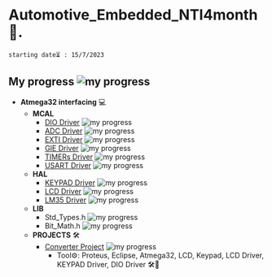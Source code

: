  # Automotive_Embedded_NTI4month 🚗.
`starting date⏳ : 15/7/2023`

## My progress  ![my progress](https://progress-bar.dev/29/?title=progress)
- **Atmega32 interfacing** 💻
    - **MCAL**
        - [DIO Driver](Atmega32_arch_interfacing/MCAL/DIO_Driver)   ![my progress](https://progress-bar.dev/100/?title=done)
        - [ADC Driver](Atmega32_arch_interfacing/MCAL/ADC_Driver)   ![my progress](https://progress-bar.dev/50/?title=WithOutInterrupt)
        - [EXTI Driver](Atmega32_arch_interfacing/MCAL/EXTI)   ![my progress](https://progress-bar.dev/98/?title=AlmostDone)
        - [GIE Driver](Atmega32_arch_interfacing/MCAL/GIE)   ![my progress](https://progress-bar.dev/100/?title=completed)
        - [TIMERs Driver](Atmega32_arch_interfacing/MCAL/TIMERs)   ![my progress](https://progress-bar.dev/33/?title=progress)
        - [USART Driver](Atmega32_arch_interfacing/MCAL/USART)   ![my progress](https://progress-bar.dev/80/?title=progress)
    - **HAL**
       - [KEYPAD Driver](Atmega32_arch_interfacing/HAL/KEYPAD_Driver)   ![my progress](https://progress-bar.dev/100/?title=done)
       - [LCD Driver](Atmega32_arch_interfacing/HAL/LCD_Driver)   ![my progress](https://progress-bar.dev/100/?title=done)
       - [LM35 Driver](Atmega32_arch_interfacing/HAL/LM35_Driver)   ![my progress](https://progress-bar.dev/50/?title=progress)
    - **LIB**
        - Std_Types.h   ![my progress](https://progress-bar.dev/100/?title=done)
        - Bit_Math.h   ![my progress](https://progress-bar.dev/100/?title=done)
    - **PROJECTS** 🛠️ 
        - [Converter Project](Atmega32_arch_interfacing/Projects/Converter)   ![my progress](https://progress-bar.dev/90/?title=progress)
            - Tool⚙️: Proteus, Eclipse, Atmega32, LCD, Keypad, LCD Driver, KEYPAD Driver, DIO Driver 🛠️🌟

